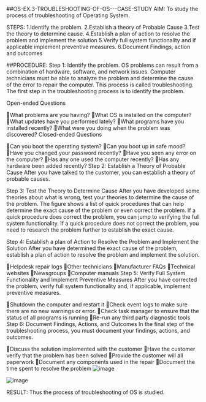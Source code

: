 ##OS-EX.3-TROUBLESHOOTING-OF-OS---CASE-STUDY
AIM:
To study the process of troubleshooting of Operating System.

STEPS:
1.Identify the problem. 2.Establish a theory of Probable Cause 3.Test the theory to determine cause. 4.Establish a plan of action to resolve the problem and implement the solution 5.Verify full system functionality and if applicable implement preventive measures. 6.Document Findings, action and outcomes

##PROCEDURE:
Step 1: Identify the problem.
OS problems can result from a combination of hardware, software, and network issues. Computer technicians must be able to analyze the problem and determine the cause of the error to repair the computer. This process is called troubleshooting. The first step in the troubleshooting process is to identify the problem.

Open-ended Questions

What problems are you having?
What OS is installed on the computer?
What updates have you performed lately?
What programs have you installed recently?
What were you doing when the problem was discovered?
Closed-ended Questions

Can you boot the operating system?
Can you boot up in safe mood?
Have you changed your password recently?
Have you seen any error on the computer?
Has any one used the computer recently?
Has any hardware been added recently?
Step 2: Establish a Theory of Probable Cause
After you have talked to the customer, you can establish a theory of probable causes.

Step 3: Test the Theory to Determine Cause
After you have developed some theories about what is wrong, test your theories to determine the cause of the problem. The figure shows a list of quick procedures that can help determine the exact cause of the problem or even correct the problem. If a quick procedure does correct the problem, you can jump to verifying the full system functionality. If a quick procedure does not correct the problem, you need to research the problem further to establish the exact cause.

Step 4: Establish a plan of Action to Resolve the Problem and Implement the Solution
After you have determined the exact cause of the problem, establish a plan of action to resolve the problem and implement the solution.

Helpdesk repair logs
Other technicians
Manufacturer FAQs
Technical websites
Newsgroups
Computer manuals
Step 5: Verify Full System Functionality and Implement Preventive Measures
After you have corrected the problem, verify full system functionality and, if applicable, implement preventive measures.

Shutdown the computer and restart it
Check event logs to make sure there are no new warnings or error.
Check task manager to ensure that the status of all programs is running
Re-run any third party diagnostic tools
Step 6: Document Findings, Actions, and Outcomes
In the final step of the troubleshooting process, you must document your findings, actions, and outcomes.

Discuss the solution implemented with the customer
Have the customer verify that the problem has been solved
Provide the customer will all paperwork
Document any components used in the repair
Document the time spent to resolve the problem
![image](https://github.com/Selvajoel/OS-EX.3-TROUBLESHOOTING-OF-OS---CASE-STUDY/assets/122252838/63fda2d7-2f4c-4dd9-a645-242dd7658c07)


![image](https://github.com/Selvajoel/OS-EX.3-TROUBLESHOOTING-OF-OS---CASE-STUDY/assets/122252838/0548ef86-058e-47b4-b45a-491da126ca3f)


RESULT:
Thus the process of troubleshooting of OS is studied.

